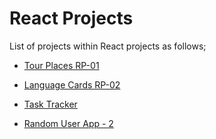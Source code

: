 # React Projects

List of projects within React projects as follows;

- [Tour Places RP-01](./001-Tour-Places/README.md)

- [Language Cards RP-02](./002-Language-Cards/README.md)

- [Task Tracker](./003-Task-Tracker/README.md)

- [Random User App - 2](./004-Random-User-App/README.md)



  

